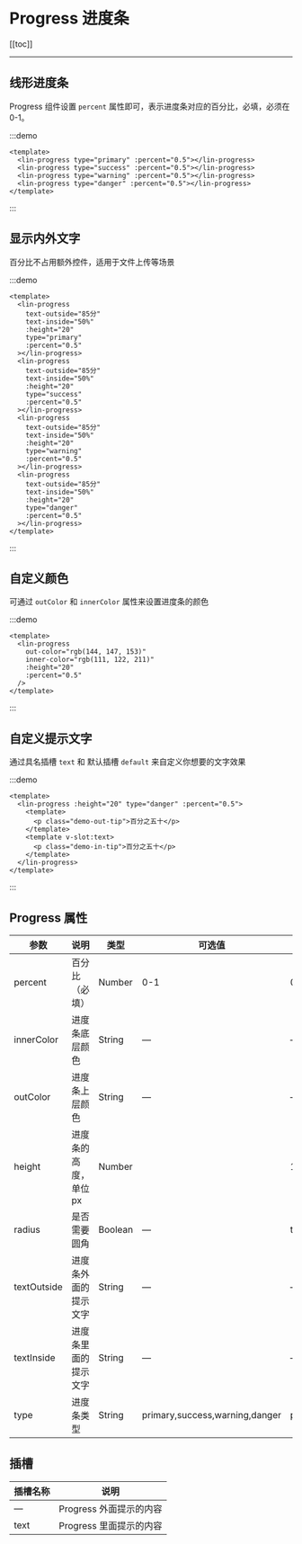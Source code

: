 # Progress 进度条

[[toc]]

---

## 线形进度条

Progress 组件设置 `percent` 属性即可，表示进度条对应的百分比，必填，必须在 0-1。

:::demo

```vue
<template>
  <lin-progress type="primary" :percent="0.5"></lin-progress>
  <lin-progress type="success" :percent="0.5"></lin-progress>
  <lin-progress type="warning" :percent="0.5"></lin-progress>
  <lin-progress type="danger" :percent="0.5"></lin-progress>
</template>
```

:::

## 显示内外文字

百分比不占用额外控件，适用于文件上传等场景

:::demo

```vue
<template>
  <lin-progress
    text-outside="85分"
    text-inside="50%"
    :height="20"
    type="primary"
    :percent="0.5"
  ></lin-progress>
  <lin-progress
    text-outside="85分"
    text-inside="50%"
    :height="20"
    type="success"
    :percent="0.5"
  ></lin-progress>
  <lin-progress
    text-outside="85分"
    text-inside="50%"
    :height="20"
    type="warning"
    :percent="0.5"
  ></lin-progress>
  <lin-progress
    text-outside="85分"
    text-inside="50%"
    :height="20"
    type="danger"
    :percent="0.5"
  ></lin-progress>
</template>
```

:::

## 自定义颜色

可通过 `outColor` 和 `innerColor` 属性来设置进度条的颜色

:::demo

```vue
<template>
  <lin-progress
    out-color="rgb(144, 147, 153)"
    inner-color="rgb(111, 122, 211)"
    :height="20"
    :percent="0.5"
  />
</template>
```

:::

## 自定义提示文字

通过具名插槽 `text` 和 默认插槽 `default` 来自定义你想要的文字效果

:::demo

```vue
<template>
  <lin-progress :height="20" type="danger" :percent="0.5">
    <template>
      <p class="demo-out-tip">百分之五十</p>
    </template>
    <template v-slot:text>
      <p class="demo-in-tip">百分之五十</p>
    </template>
  </lin-progress>
</template>
```

:::

## Progress 属性

| 参数        | 说明                  | 类型    | 可选值                         | 默认值  |
| ----------- | --------------------- | ------- | ------------------------------ | ------- |
| percent     | 百分比（必填）        | Number  | 0-1                            | 0       |
| innerColor  | 进度条底层颜色        | String  | —                              | —       |
| outColor    | 进度条上层颜色        | String  | —                              | —       |
| height      | 进度条的高度，单位 px | Number  |                                | 10      |
| radius      | 是否需要圆角          | Boolean | —                              | true    |
| textOutside | 进度条外面的提示文字  | String  | —                              | —       |
| textInside  | 进度条里面的提示文字  | String  | —                              | —       |
| type        | 进度条类型            | String  | primary,success,warning,danger | primary |

## 插槽

| 插槽名称 | 说明                    |
| -------- | ----------------------- |
| —        | Progress 外面提示的内容 |
| text     | Progress 里面提示的内容 |

